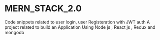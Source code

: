 # MERN_STACK_2.0

Code snippets related to user login, user Registeration with JWT auth
A project related to build an Application Using Node js , React js , Redux and mongodb
